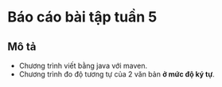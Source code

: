 # Báo cáo bài tập tuần 5
## Mô tả
- Chương trình viết bằng java với maven.
- Chương trình đo độ tương tự của 2 văn bản **ở mức độ ký tự**.
